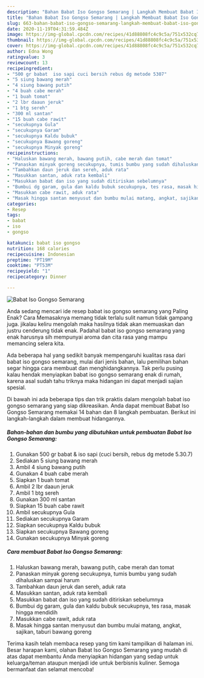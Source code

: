 ```yaml
---
description: "Bahan Babat Iso Gongso Semarang | Langkah Membuat Babat Iso Gongso Semarang Yang Enak dan Simpel"
title: "Bahan Babat Iso Gongso Semarang | Langkah Membuat Babat Iso Gongso Semarang Yang Enak dan Simpel"
slug: 663-bahan-babat-iso-gongso-semarang-langkah-membuat-babat-iso-gongso-semarang-yang-enak-dan-simpel
date: 2020-11-19T04:31:59.484Z
image: https://img-global.cpcdn.com/recipes/41d88808fc4c9c5a/751x532cq70/babat-iso-gongso-semarang-foto-resep-utama.jpg
thumbnail: https://img-global.cpcdn.com/recipes/41d88808fc4c9c5a/751x532cq70/babat-iso-gongso-semarang-foto-resep-utama.jpg
cover: https://img-global.cpcdn.com/recipes/41d88808fc4c9c5a/751x532cq70/babat-iso-gongso-semarang-foto-resep-utama.jpg
author: Edna Wong
ratingvalue: 3
reviewcount: 13
recipeingredient:
- "500 gr babat  iso sapi cuci bersih rebus dg metode 5307"
- "5 siung bawang merah"
- "4 siung bawang putih"
- "4 buah cabe merah"
- "1 buah tomat"
- "2 lbr daaun jeruk"
- "1 btg sereh"
- "300 ml santan"
- "15 buah cabe rawit"
- "secukupnya Gula"
- "secukupnya Garam"
- "secukupnya Kaldu bubuk"
- "secukupnya Bawang goreng"
- "secukupnya Minyak goreng"
recipeinstructions:
- "Haluskan bawang merah, bawang putih, cabe merah dan tomat"
- "Panaskan minyak goreng secukupnya, tumis bumbu yang sudah dihaluskan sampai harum"
- "Tambahkan daun jeruk dan sereh, aduk rata"
- "Masukkan santan, aduk rata kembali"
- "Masukkan babat dan iso yang sudah ditiriskan sebelumnya"
- "Bumbui dg garam, gula dan kaldu bubuk secukupnya, tes rasa, masak hingga mendidih"
- "Masukkan cabe rawit, aduk rata"
- "Masak hingga santan menyusut dan bumbu mulai matang, angkat, sajikan, taburi bawang goreng"
categories:
- Resep
tags:
- babat
- iso
- gongso

katakunci: babat iso gongso 
nutrition: 168 calories
recipecuisine: Indonesian
preptime: "PT19M"
cooktime: "PT53M"
recipeyield: "1"
recipecategory: Dinner

---
```



![Babat Iso Gongso Semarang](https://img-global.cpcdn.com/recipes/41d88808fc4c9c5a/751x532cq70/babat-iso-gongso-semarang-foto-resep-utama.jpg)

Anda sedang mencari ide resep babat iso gongso semarang yang Paling Enak? Cara Memasaknya memang tidak terlalu sulit namun tidak gampang juga. jikalau keliru mengolah maka hasilnya tidak akan memuaskan dan justru cenderung tidak enak. Padahal babat iso gongso semarang yang enak harusnya sih mempunyai aroma dan cita rasa yang mampu memancing selera kita.



Ada beberapa hal yang sedikit banyak mempengaruhi kualitas rasa dari babat iso gongso semarang, mulai dari jenis bahan, lalu pemilihan bahan segar hingga cara membuat dan menghidangkannya. Tak perlu pusing kalau hendak menyiapkan babat iso gongso semarang enak di rumah, karena asal sudah tahu triknya maka hidangan ini dapat menjadi sajian spesial.


Di bawah ini ada beberapa tips dan trik praktis dalam mengolah babat iso gongso semarang yang siap dikreasikan. Anda dapat membuat Babat Iso Gongso Semarang memakai 14 bahan dan 8 langkah pembuatan. Berikut ini langkah-langkah dalam membuat hidangannya.

<!--inarticleads1-->

##### Bahan-bahan dan bumbu yang dibutuhkan untuk pembuatan Babat Iso Gongso Semarang:

1. Gunakan 500 gr babat &amp; iso sapi (cuci bersih, rebus dg metode 5.30.7)
1. Sediakan 5 siung bawang merah
1. Ambil 4 siung bawang putih
1. Gunakan 4 buah cabe merah
1. Siapkan 1 buah tomat
1. Ambil 2 lbr daaun jeruk
1. Ambil 1 btg sereh
1. Gunakan 300 ml santan
1. Siapkan 15 buah cabe rawit
1. Ambil secukupnya Gula
1. Sediakan secukupnya Garam
1. Siapkan secukupnya Kaldu bubuk
1. Siapkan secukupnya Bawang goreng
1. Gunakan secukupnya Minyak goreng




<!--inarticleads2-->

##### Cara membuat Babat Iso Gongso Semarang:

1. Haluskan bawang merah, bawang putih, cabe merah dan tomat
1. Panaskan minyak goreng secukupnya, tumis bumbu yang sudah dihaluskan sampai harum
1. Tambahkan daun jeruk dan sereh, aduk rata
1. Masukkan santan, aduk rata kembali
1. Masukkan babat dan iso yang sudah ditiriskan sebelumnya
1. Bumbui dg garam, gula dan kaldu bubuk secukupnya, tes rasa, masak hingga mendidih
1. Masukkan cabe rawit, aduk rata
1. Masak hingga santan menyusut dan bumbu mulai matang, angkat, sajikan, taburi bawang goreng




Terima kasih telah membaca resep yang tim kami tampilkan di halaman ini. Besar harapan kami, olahan Babat Iso Gongso Semarang yang mudah di atas dapat membantu Anda menyiapkan hidangan yang sedap untuk keluarga/teman ataupun menjadi ide untuk berbisnis kuliner. Semoga bermanfaat dan selamat mencoba!
